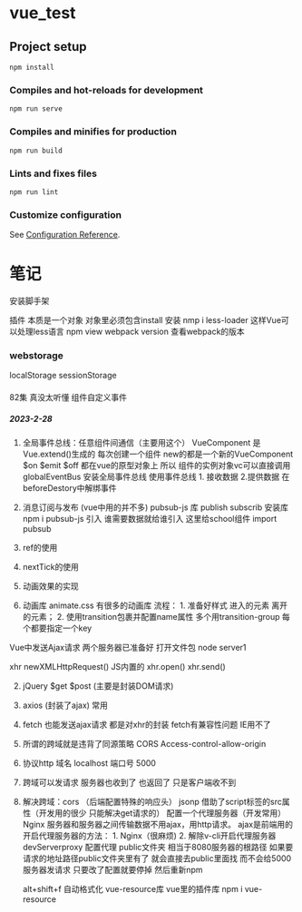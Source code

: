 # vue_test

## Project setup
```
npm install
```

### Compiles and hot-reloads for development
```
npm run serve
```

### Compiles and minifies for production
```
npm run build
```

### Lints and fixes files
```
npm run lint
```

### Customize configuration
See [Configuration Reference](https://cli.vuejs.org/config/).

# 笔记
安装脚手架 

插件  本质是一个对象 对象里必须包含install
安装 nmp i less-loader   这样Vue可以处理less语言
npm view webpack version 查看webpack的版本


### webstorage 
localStorage
sessionStorage


####
82集 真没太听懂  组件自定义事件

##### 2023-2-28
1. 全局事件总线：任意组件间通信（主要用这个）
VueComponent 是 Vue.extend()生成的
每次创建一个组件 new的都是一个新的VueComponent
$on $emit $off 都在vue的原型对象上 所以 组件的实例对象vc可以直接调用
globalEventBus 
安装全局事件总线
使用事件总线 1. 接收数据 2.提供数据
在beforeDestory中解绑事件

2. 消息订阅与发布 (vue中用的并不多)
pubsub-js 库   publish subscrib 
安装库 npm i pubsub-js
引入 谁需要数据就给谁引入 这里给school组件 import pubsub
 3. ref的使用
4. nextTick的使用
5. 动画效果的实现
6. 动画库 animate.css   有很多的动画库
   流程： 1. 准备好样式 进入的元素 离开的元素； 2. 使用transition包裹并配置name属性 多个用transition-group 每个都要指定一个key

Vue中发送Ajax请求
两个服务器已准备好 打开文件包 node server1

<!-- 真正开发不用 -->
xhr  newXMLHttpRequest()  JS内置的
xhr.open()
xhr.send()

2. jQuery $get $post (主要是封装DOM请求)
3. axios (封装了ajax) 常用
4. fetch 也能发送ajax请求 都是对xhr的封装 fetch有兼容性问题 IE用不了
5. 所谓的跨域就是违背了同源策略 CORS Access-control-allow-origin
6. 协议http 域名 localhost 端口号 5000
7. 跨域可以发请求 服务器也收到了 也返回了 只是客户端收不到
8. 解决跨域：cors （后端配置特殊的响应头） jsonp 借助了script标签的src属性（开发用的很少 只能解决get请求的）
   配置一个代理服务器（开发常用）Nginx 服务器和服务器之间传输数据不用ajax，用http请求。 ajax是前端用的
   开启代理服务器的方法： 1. Nginx（很麻烦)  2. 解除v-cli开启代理服务器
   devServerproxy  配置代理
   public文件夹 相当于8080服务器的根路径
   如果要请求的地址路径public文件夹里有了 就会直接去public里面找 而不会给5000服务器发请求
   只要改了配置就要停掉 然后重新npm


   alt+shift+f  自动格式化
   vue-resource库 vue里的插件库
   npm i vue-resource